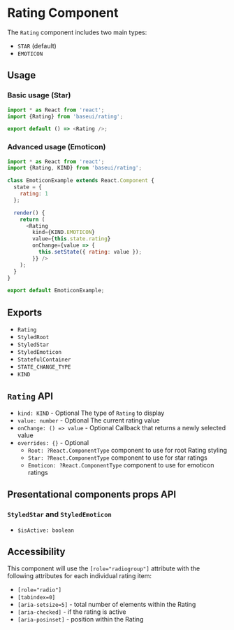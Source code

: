 # Rating Component

The `Rating` component includes two main types:

- `STAR` (default)
- `EMOTICON`

## Usage

### Basic usage (Star)

```javascript
import * as React from 'react';
import {Rating} from 'baseui/rating';

export default () => <Rating />;
```

### Advanced usage (Emoticon)

```javascript
import * as React from 'react';
import {Rating, KIND} from 'baseui/rating';

class EmoticonExample extends React.Component {
  state = {
    rating: 1
  };

  render() {
    return (
      <Rating
        kind={KIND.EMOTICON}
        value={this.state.rating}
        onChange={value => {
          this.setState({ rating: value });
        }} />
    );
  }
}

export default EmoticonExample;
```

## Exports

* `Rating`
* `StyledRoot`
* `StyledStar`
* `StyledEmoticon`
* `StatefulContainer`
* `STATE_CHANGE_TYPE`
* `KIND`

## `Rating` API

* `kind: KIND` - Optional
  The type of `Rating` to display
* `value: number` - Optional
  The current rating value
* `onChange: () => value` - Optional
  Callback that returns a newly selected value
* `overrides: {}` - Optional
  * `Root: ?React.ComponentType` component to use for root Rating styling
  * `Star: ?React.ComponentType` component to use for star ratings
  * `Emoticon: ?React.ComponentType` component to use for emoticon ratings

## Presentational components props API

### `StyledStar` and `StyledEmoticon`

* `$isActive: boolean`

## Accessibility

This component will use the `[role="radiogroup"]` attribute with the following attributes for each individual rating item:

- `[role="radio"]`
- `[tabindex=0]`
- `[aria-setsize=5]` - total number of elements within the Rating
- `[aria-checked]` - if the rating is active
- `[aria-posinset]` - position within the Rating

